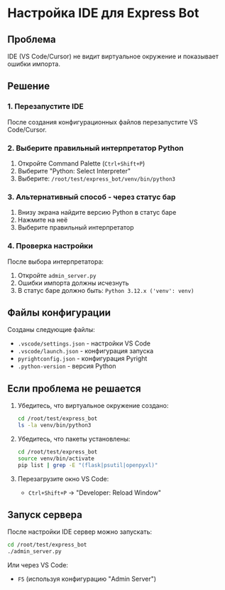 # Настройка IDE для Express Bot

## Проблема
IDE (VS Code/Cursor) не видит виртуальное окружение и показывает ошибки импорта.

## Решение

### 1. Перезапустите IDE
После создания конфигурационных файлов перезапустите VS Code/Cursor.

### 2. Выберите правильный интерпретатор Python
1. Откройте Command Palette (`Ctrl+Shift+P`)
2. Выберите "Python: Select Interpreter"
3. Выберите: `/root/test/express_bot/venv/bin/python3`

### 3. Альтернативный способ - через статус бар
1. Внизу экрана найдите версию Python в статус баре
2. Нажмите на неё
3. Выберите правильный интерпретатор

### 4. Проверка настройки
После выбора интерпретатора:
1. Откройте `admin_server.py`
2. Ошибки импорта должны исчезнуть
3. В статус баре должно быть: `Python 3.12.x ('venv': venv)`

## Файлы конфигурации

Созданы следующие файлы:
- `.vscode/settings.json` - настройки VS Code
- `.vscode/launch.json` - конфигурация запуска
- `pyrightconfig.json` - конфигурация Pyright
- `.python-version` - версия Python

## Если проблема не решается

1. Убедитесь, что виртуальное окружение создано:
   ```bash
   cd /root/test/express_bot
   ls -la venv/bin/python3
   ```

2. Убедитесь, что пакеты установлены:
   ```bash
   cd /root/test/express_bot
   source venv/bin/activate
   pip list | grep -E "(flask|psutil|openpyxl)"
   ```

3. Перезагрузите окно VS Code:
   - `Ctrl+Shift+P` → "Developer: Reload Window"

## Запуск сервера

После настройки IDE сервер можно запускать:
```bash
cd /root/test/express_bot
./admin_server.py
```

Или через VS Code:
- `F5` (используя конфигурацию "Admin Server")


